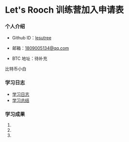 # Let's Rooch 训练营加入申请表

### 个人介绍

* Github ID：[lesutree](https://github.com/lesutree)

* 邮箱：1809005134@qq.com

* BTC 地址：待补充

比特币小白

### 学习日志

- [学习日志](journal.md)
- [学习总结](summary.md)

### 学习成果

1.

2.

3.
